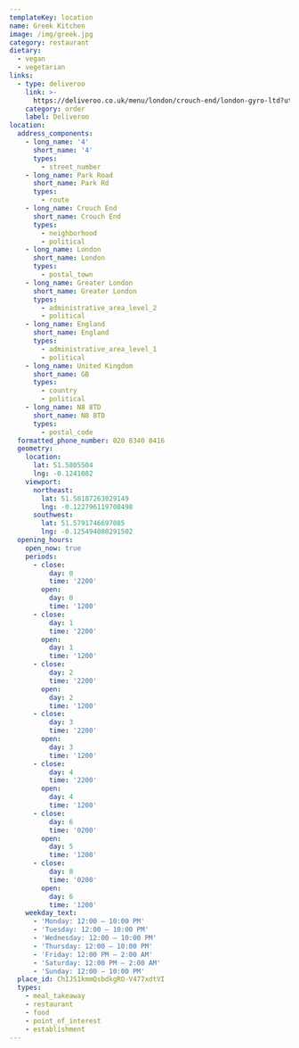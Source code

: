 ```yaml
---
templateKey: location
name: Greek Kitchen
image: /img/greek.jpg
category: restaurant
dietary:
  - vegan
  - vegetarian
links:
  - type: deliveroo
    link: >-
      https://deliveroo.co.uk/menu/london/crouch-end/london-gyro-ltd?utm_medium=affiliate&utm_source=google_maps_link
    category: order
    label: Deliveroo
location:
  address_components:
    - long_name: '4'
      short_name: '4'
      types:
        - street_number
    - long_name: Park Road
      short_name: Park Rd
      types:
        - route
    - long_name: Crouch End
      short_name: Crouch End
      types:
        - neighborhood
        - political
    - long_name: London
      short_name: London
      types:
        - postal_town
    - long_name: Greater London
      short_name: Greater London
      types:
        - administrative_area_level_2
        - political
    - long_name: England
      short_name: England
      types:
        - administrative_area_level_1
        - political
    - long_name: United Kingdom
      short_name: GB
      types:
        - country
        - political
    - long_name: N8 8TD
      short_name: N8 8TD
      types:
        - postal_code
  formatted_phone_number: 020 8340 8416
  geometry:
    location:
      lat: 51.5805504
      lng: -0.1241082
    viewport:
      northeast:
        lat: 51.58187263029149
        lng: -0.122796119708498
      southwest:
        lat: 51.5791746697085
        lng: -0.125494080291502
  opening_hours:
    open_now: true
    periods:
      - close:
          day: 0
          time: '2200'
        open:
          day: 0
          time: '1200'
      - close:
          day: 1
          time: '2200'
        open:
          day: 1
          time: '1200'
      - close:
          day: 2
          time: '2200'
        open:
          day: 2
          time: '1200'
      - close:
          day: 3
          time: '2200'
        open:
          day: 3
          time: '1200'
      - close:
          day: 4
          time: '2200'
        open:
          day: 4
          time: '1200'
      - close:
          day: 6
          time: '0200'
        open:
          day: 5
          time: '1200'
      - close:
          day: 0
          time: '0200'
        open:
          day: 6
          time: '1200'
    weekday_text:
      - 'Monday: 12:00 – 10:00 PM'
      - 'Tuesday: 12:00 – 10:00 PM'
      - 'Wednesday: 12:00 – 10:00 PM'
      - 'Thursday: 12:00 – 10:00 PM'
      - 'Friday: 12:00 PM – 2:00 AM'
      - 'Saturday: 12:00 PM – 2:00 AM'
      - 'Sunday: 12:00 – 10:00 PM'
  place_id: ChIJS1kmmQsbdkgRO-V477xdtVI
  types:
    - meal_takeaway
    - restaurant
    - food
    - point_of_interest
    - establishment
---
```


